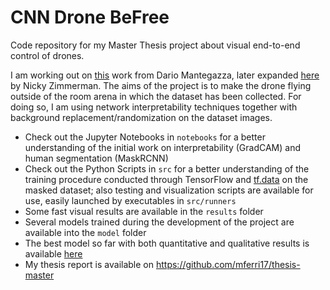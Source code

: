 # CNN Drone BeFree

Code repository for my Master Thesis project about visual end-to-end control of drones.

I am working out on [this](https://github.com/idsia-robotics/proximity-quadrotor-learning) work from Dario Mantegazza, later expanded [here](https://github.com/FullMetalNicky/FrontNetPorting) by Nicky Zimmerman. The aims of the project is to make the drone flying outside of the room arena in which the dataset has been collected. For doing so, I am using network interpretability techniques together with background replacement/randomization on the dataset images.

- Check out the Jupyter Notebooks in `notebooks` for a better understanding of the initial work on interpretability (GradCAM) and human segmentation (MaskRCNN)
- Check out the Python Scripts in `src` for a better understanding of the training procedure conducted through TensorFlow and [tf.data](https://www.tensorflow.org/guide/data) on the masked dataset; also testing and visualization scripts are available for use, easily launched by executables in `src/runners`
- Some fast visual results are available in the `results` folder
- Several models trained during the development of the project are available into the `model` folder
- The best model so far with both quantitative and qualitative results is available [here](https://github.com/mferri17/cnn-drone-befree/tree/main/models/20210112%20final%20comparison)
- My thesis report is available on https://github.com/mferri17/thesis-master


